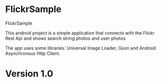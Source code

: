 FlickrSample
=================

FlickrSample

This android project is a simple application that connects with the Flickr Rest Api and shows search
string photos and user photos.

The app uses some libraries: Universal Image Loader, Gson and Android Asynchronous Http Client.

Version 1.0
=======
